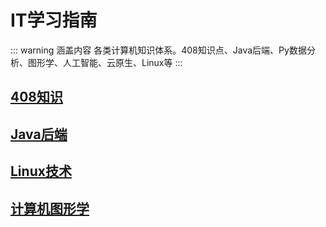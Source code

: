 # IT学习指南
::: warning 涵盖内容
各类计算机知识体系。408知识点、Java后端、Py数据分析、图形学、人工智能、云原生、Linux等
:::

## [408知识](./408知识/)

## [Java后端](./Java/)

## [Linux技术](./Linux/)

## [计算机图形学](./计算机图形学/)